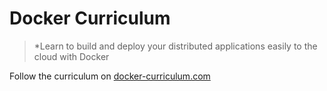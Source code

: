 Docker Curriculum
===

>*Learn to build and deploy your distributed applications easily to the cloud with Docker

Follow the curriculum on [docker-curriculum.com](https://docker-curriculum.com/)
